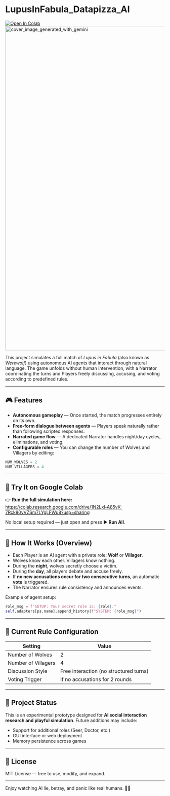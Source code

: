 # LupusInFabula_Datapizza_AI 
<a target="_blank" href="https://colab.research.google.com/github/Camillo4eyes/LupusInFabula_Datapizza_AI/blob/main/DatapizzaAI_lupus.ipynb">
  <img src="https://colab.research.google.com/assets/colab-badge.svg" alt="Open In Colab"/>
</a>

<img width="1024" height="1024" alt="cover_image_generated_with_gemini" src="https://github.com/user-attachments/assets/7cb64af7-8df0-4611-897d-f941b79be613" />


This project simulates a full match of *Lupus in Fabula* (also known as *Werewolf*) using autonomous AI agents that interact through natural language. The game unfolds without human intervention, with a Narrator coordinating the turns and Players freely discussing, accusing, and voting according to predefined rules.

---

## 🎮 Features

- **Autonomous gameplay** — Once started, the match progresses entirely on its own.
- **Free-form dialogue between agents** — Players speak naturally rather than following scripted responses.
- **Narrated game flow** — A dedicated Narrator handles night/day cycles, eliminations, and voting.
- **Configurable roles** — You can change the number of Wolves and Villagers by editing:

```python
NUM_WOLVES = 2
NUM_VILLAGERS = 4
```

---

## 🚀 Try It on Google Colab

👉 **Run the full simulation here:**  
https://colab.research.google.com/drive/1N2Lxl-A85vK-7Rck80vVZSm7LYgLFWu8?usp=sharing

No local setup required — just open and press **▶ Run All**.

---

## 🧠 How It Works (Overview)

- Each Player is an AI agent with a private role: **Wolf** or **Villager**.
- Wolves know each other. Villagers know nothing.
- During the **night**, wolves secretly choose a victim.
- During the **day**, all players debate and accuse freely.
- If **no new accusations occur for two consecutive turns**, an automatic **vote** is triggered.
- The Narrator ensures rule consistency and announces events.

Example of agent setup:

```python
role_msg = f"SETUP: Your secret role is: {role}."
self.adapters[ps.name].append_history(f"SYSTEM: {role_msg}")
```

---

## 📌 Current Rule Configuration

| Setting        | Value |
|----------------|-------|
| Number of Wolves | 2 |
| Number of Villagers | 4 |
| Discussion Style | Free interaction (no structured turns) |
| Voting Trigger | If no accusations for 2 rounds |

---

## 📂 Project Status

This is an experimental prototype designed for **AI social interaction research and playful simulation**. Future additions may include:

- Support for additional roles (Seer, Doctor, etc.)
- GUI interface or web deployment
- Memory persistence across games

---

## 📜 License

MIT License — free to use, modify, and expand.

---

Enjoy watching AI lie, betray, and panic like real humans. 🐺🔥
